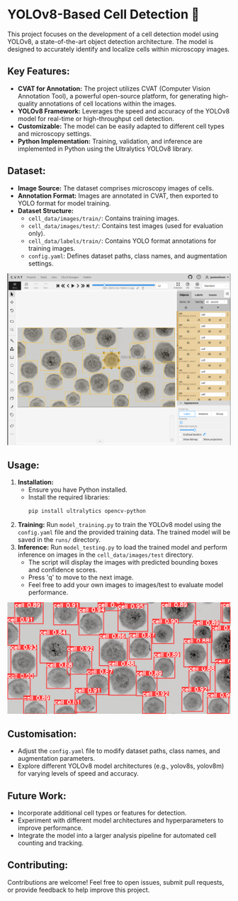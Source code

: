 # YOLOv8-Based Cell Detection 🦠

This project focuses on the development of a cell detection model using YOLOv8, a state-of-the-art object detection architecture. The model is designed to accurately identify and localize cells within microscopy images.

## Key Features:

*   **CVAT for Annotation:**  The project utilizes CVAT (Computer Vision Annotation Tool), a powerful open-source platform, for generating high-quality annotations of cell locations within the images.
*   **YOLOv8 Framework:** Leverages the speed and accuracy of the YOLOv8 model for real-time or high-throughput cell detection.
*   **Customizable:** The model can be easily adapted to different cell types and microscopy settings.
*   **Python Implementation:**  Training, validation, and inference are implemented in Python using the Ultralytics YOLOv8 library.

## Dataset:

*   **Image Source:** The dataset comprises microscopy images of cells.
*   **Annotation Format:** Images are annotated in CVAT, then exported to YOLO format for model training.
*   **Dataset Structure:**
    *   `cell_data/images/train/`: Contains training images.
    *   `cell_data/images/test/`: Contains test images (used for evaluation only).
    *   `cell_data/labels/train/`: Contains YOLO format annotations for training images.
    *   `config.yaml`: Defines dataset paths, class names, and augmentation settings.
    
<img src="readme_images/cvat_example.png" alt="CVAT annotation interface">

## Usage:

1.  **Installation:** 
    *   Ensure you have Python installed.
    *   Install the required libraries:
        ```bash
        pip install ultralytics opencv-python
        ```
2.  **Training:** Run `model_training.py` to train the YOLOv8 model using the `config.yaml` file and the provided training data. The trained model will be saved in the `runs/` directory.
3.  **Inference:**  Run `model_testing.py` to load the trained model and perform inference on images in the `cell_data/images/test` directory.
    *   The script will display the images with predicted bounding boxes and confidence scores.
    *   Press 'q' to move to the next image.
    *   Feel free to add your own images to images/test to evaluate model performance.

<img src="readme_images/unseen_data_example.png" alt="YOLO Inference Output">


## Customisation:

*   Adjust the `config.yaml` file to modify dataset paths, class names, and augmentation parameters.
*   Explore different YOLOv8 model architectures (e.g., yolov8s, yolov8m) for varying levels of speed and accuracy.

## Future Work:

*   Incorporate additional cell types or features for detection.
*   Experiment with different model architectures and hyperparameters to improve performance.
*   Integrate the model into a larger analysis pipeline for automated cell counting and tracking.

## Contributing:

Contributions are welcome! Feel free to open issues, submit pull requests, or provide feedback to help improve this project.

